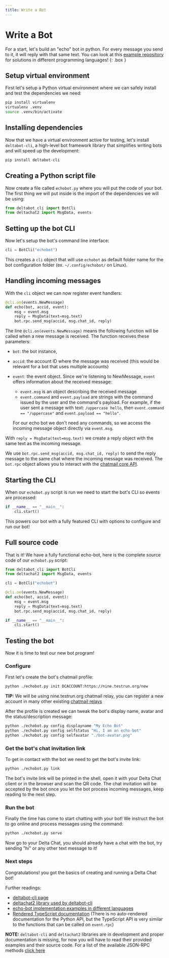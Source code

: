```yaml
---
title: Write a Bot
---
```


# Write a Bot

For a start, let's build an "echo" bot in python. For every message you send to it, it will reply with that same text.
You can look at this [example repository](https://github.com/deltachat-bot/echo) for solutions in different programming languages!
{: .box }

## Setup virtual environment

First let's setup a Python virtual environment where we can safely
install and test the dependencies we need:

```sh
pip install virtualenv
virtualenv .venv
source .venv/bin/activate
```

## Installing dependencies

Now that we have a virtual environment active for testing, let's
install `deltabot-cli`, a high-level bot framework library that
simplifies writing bots and will speed up the development:

```sh
pip install deltabot-cli
```

## Creating a Python script file

Now create a file called `echobot.py` where you will put the code
of your bot. The first thing we will put inside is the import of
the dependencies we will be using:

```python
from deltabot_cli import BotCli
from deltachat2 import MsgData, events
```

## Setting up the bot CLI

Now let's setup the bot's command line interface:

```python
cli = BotCli("echobot")
```

This creates a `cli` object that will use `echobot` as default
folder name for the bot configuration folder
(ex. `~/.config/echobot/` on Linux).

## Handling incoming messages

With the `cli` object we can now register event handlers:

```python
@cli.on(events.NewMessage)
def echo(bot, accid, event):
    msg = event.msg
    reply = MsgData(text=msg.text)
    bot.rpc.send_msg(accid, msg.chat_id, reply)
```

The line `@cli.on(events.NewMessage)` means the following function
will be called when a new message is received. The function
receives these parameters:
- `bot`: the bot instance,
- `accid`: the account ID where the message was received
  (this would be relevant for a bot that uses multiple accounts)
- `event`: the event object. Since we're listening to NewMessage,
  `event` offers information about the received message:
  - `event.msg` is an object describing the received message 
  - `event.command` and `event.payload` are
    strings with the command issued by the user and
    the command's payload. For example, if the user sent a message with
    text: `/uppercase hello`, then `event.command == "/uppercase"` and
    `event.payload == "hello"`.

  For our echo bot we don't need any commands,
  so we access the incoming message object directly
  via `event.msg`.

With `reply = MsgData(text=msg.text)` we create a reply object
with the same text as the incoming message.

We use `bot.rpc.send_msg(accid, msg.chat_id, reply)` to send the
reply message to the same chat where the incoming message was
received. The `bot.rpc` object allows you to interact with the
[chatmail core API](https://github.com/chatmail/core/blob/main/deltachat-jsonrpc/src/api.rs).

## Starting the CLI

When our `echobot.py` script is run we need to start the bot's CLI
so events are processed:

```python
if __name__ == "__main__":
    cli.start()
```

This powers our bot with a fully featured CLI with options to
configure and run our bot!

## Full source code

That is it! We have a fully functional echo-bot, here is the
complete source code of our `echobot.py` script:

```python
from deltabot_cli import BotCli
from deltachat2 import MsgData, events

cli = BotCli("echobot")

@cli.on(events.NewMessage)
def echo(bot, accid, event):
    msg = event.msg
    reply = MsgData(text=msg.text)
    bot.rpc.send_msg(accid, msg.chat_id, reply)

if __name__ == "__main__":
    cli.start()
```

## Testing the bot

Now it is time to test our new bot program!

### Configure

First let's create the bot's chatmail profile:

```sh
python ./echobot.py init DCACCOUNT:https://nine.testrun.org/new
```

**TIP:** We will be using nine.testrun.org chatmail relay,
you can register a new account in many other existing
[chatmail relays](https://chatmail.at/relays)

After the profile is created we can tweak the bot's display name,
avatar and the status/description message:

```sh
python ./echobot.py config displayname "My Echo Bot"
python ./echobot.py config selfstatus "Hi, I am an echo-bot"
python ./echobot.py config selfavatar "./bot-avatar.png"
```

### Get the bot's chat invitation link

To get in contact with the bot we need to get the bot's invite link:

```sh
python ./echobot.py link
```

The bot's invite link will be printed in the shell, open it with
your Delta Chat client or in the browser and scan the QR code.
The chat invitation will be accepted by the bot once you let the
bot process incoming messages, keep reading to the next step.

### Run the bot

Finally the time has come to start chatting with your bot!
We instruct the bot to go online and process messages using
the command:

```sh
python ./echobot.py serve
```

Now go to your Delta Chat, you should already have a chat with
the bot, try sending "hi" or any other text message to it!

### Next steps

Congratulations! you got the basics of creating and running a
Delta Chat bot!

Further readings:

* [deltabot-cli page](https://github.com/deltachat-bot/deltabot-cli-py)
* [deltachat2 library used by deltabot-cli](https://github.com/adbenitez/deltachat2)
* [echo-bot implementation examples in different languages](https://github.com/deltachat-bot/echo)
* [Rendered TypeScript documentation](https://js.jsonrpc.delta.chat/classes/RawClient.html)
  (There is no auto-rendered documentation for the Python API,
  but the TypeScript API is very similar to the functions that can be called on `event.rpc`)

**NOTE:** `deltabot-cli` and `deltachat2` libraries are in
development and proper documentation is missing, for now you will
have to read their provided examples and their source code.
For a list of the available JSON-RPC methods [click here](https://github.com/chatmail/core/blob/main/deltachat-jsonrpc/src/api.rs)
